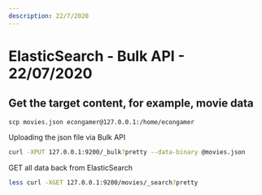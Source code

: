 ```yaml
---
description: 22/7/2020
---
```


# ElasticSearch - Bulk API - 22/07/2020

## Get the target content, for example, movie data

```text
scp movies.json econgamer@127.0.0.1:/home/econgamer
```

Uploading the json file via Bulk API

```bash
curl -XPUT 127.0.0.1:9200/_bulk?pretty --data-binary @movies.json
```

GET all data back from ElasticSearch

```bash
less curl -XGET 127.0.0.1:9200/movies/_search?pretty
```

